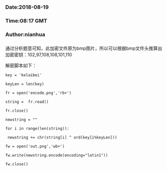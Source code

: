 ###
###    Date:2018-08-19
###   Time:08:17 GMT
###  Author:nianhua
###

通过分析题意可知，此加密文件原为bmp图片，所以可以根据bmp文件头推算出加密密钥：102,97,108,108,101,110</br>


解密脚本如下：
````
key = 'kelaibei'

keyLen = len(key)

fr = open('encode.png','rb+')

string =  fr.read()

fr.close()

newstring = ""

for i in range(len(string)):

 newstring += chr(string[i] ^ ord(key[i%keyLen]))

fw = open('out.png','wb+')

fw.write(newstring.encode(encoding="latin1"))

fw.close()
````
